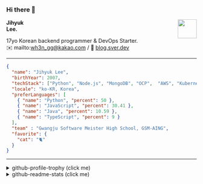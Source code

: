 ### Hi there 👋
<img src="https://github.githubassets.com/images/mona-loading-default.gif" width="50px" align="right">
</a>

**Jihyuk\
Lee.**

17yo Korean backend programmer & DevOps Starter.\
✉️ mailto:wh3n_gg@kakao.com
/ 
🔗 [blog.sver.dev](https://blog.sver.dev)

---

```json
{
  "name": "Jihyuk Lee",
  "birthYear": 2007,
  "techStack": ["Python", "Node.js", "MongoDB", "OCP",  "AWS", "Kubernetes"],
  "locale": "ko-KR, Korea",
  "preferLanguages": [
    { "name": "Python", "percent": 50 },
    { "name": "JavaScript", "percent": 30.41 },
    { "name": "Java", "percent": 10.59 },
    { "name": "TypeScript", "percent": 9 }
  ],
  "team" : "Gwangju Software Meister High School, GSM-AING",
  "favorite": {
    "cat": "🐈"
  }
}
```
---
<details>
  <summary>github-profile-trophy (click me)</summary>
  
![](https://github-profile-trophy.vercel.app/?username=sverdev&row=1&column=8&theme=nord)
  
</details>
<details>
  <summary>github-readme-stats (click me)</summary>
  
<!--START_SECTION:waka-->
![Code Time](http://img.shields.io/badge/Code%20Time-227%20hrs%2049%20mins-blue)

![Lines of code](https://img.shields.io/badge/%EC%A0%80%EB%8A%94%20%EC%97%AC%ED%83%9C%EA%B9%8C%EC%A7%80%20-173.3%20thousand%20%EC%A4%84%EC%9D%98%20%EC%BD%94%EB%93%9C%EB%A5%BC%20%EC%9E%91%EC%84%B1%ED%96%88%EC%96%B4%EC%9A%94.-blue)

**저는 저녁형 인간이에요. 🦉** 

```text
🌞 아침                     43 commits          ███░░░░░░░░░░░░░░░░░░░░░░   11.72 % 
🌆 낮　                     96 commits          ███████░░░░░░░░░░░░░░░░░░   26.16 % 
🌃 저녁                     165 commits         ███████████░░░░░░░░░░░░░░   44.96 % 
🌙 밤　                     63 commits          ████░░░░░░░░░░░░░░░░░░░░░   17.17 % 
```


📊 **저는 이번주를 이렇게 시간을 보냈어요.** 

```text
🕑︎ Timezone: Asia/Seoul

💬 프로그래밍 언어들: 
Python                   2 hrs 18 mins       ███████████░░░░░░░░░░░░░░   44.37 % 
TypeScript               2 hrs 13 mins       ███████████░░░░░░░░░░░░░░   42.90 % 
JSON                     14 mins             █░░░░░░░░░░░░░░░░░░░░░░░░   04.71 % 
YAML                     10 mins             █░░░░░░░░░░░░░░░░░░░░░░░░   03.52 % 
CSV                      8 mins              █░░░░░░░░░░░░░░░░░░░░░░░░   02.66 % 

🔥 에디터들: 
VS Code                  5 hrs 11 mins       █████████████████████████   100.00 % 

💻 운영 체제들: 
Windows                  5 hrs 11 mins       █████████████████████████   100.00 % 
```


 Last Updated on 21/01/2024 18:38:21 UTC
<!--END_SECTION:waka-->

</details>

</div>

